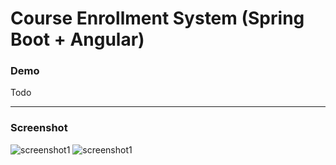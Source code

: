 # Course Enrollment System (Spring Boot + Angular)
### Demo
Todo

---
### Screenshot
![screenshot1](https://i.imgur.com/Njkw7OA.png?1)
![screenshot1](https://i.imgur.com/LEAoecy.png?1)
